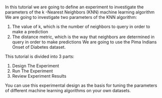 In this tutorial we are going to define an experiment to investigate the parameters of the
k -Nearest Neighbors (KNN) machine learning algorithm We are going to investigate two
parameters of the KNN algorithm:
1. The value of k, which is the number of neighbors to query in order to make a prediction
2. The distance metric, which is the way that neighbors are determined in query in order to
make predictions
We are going to use the Pima Indians Onset of Diabetes dataset.

This tutorial is divided into 3 parts:
1. Design The Experiment
2. Run The Experiment
3. Review Experiment Results

You can use this experimental design as the basis for tuning the parameters of different
machine learning algorithms on your own datasets.

